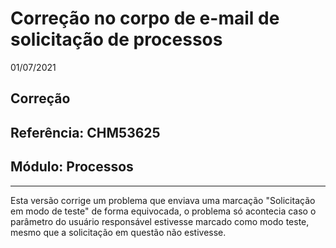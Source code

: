 # Correção no corpo de e-mail de solicitação de processos
01/07/2021
## Correção
## Referência: CHM53625
## Módulo: Processos
***

Esta versão corrige um problema que enviava uma marcação "Solicitação em modo de teste" de forma equivocada, o problema só acontecia caso o parâmetro do usuário responsável estivesse marcado como modo teste, mesmo que a solicitação em questão não estivesse.
